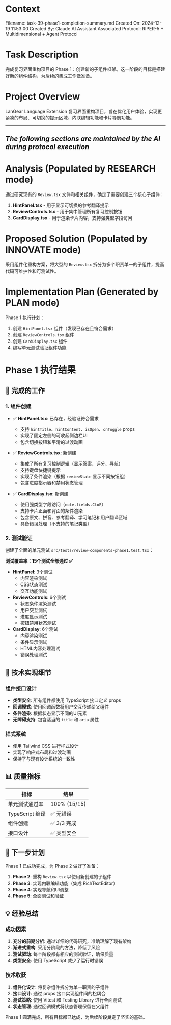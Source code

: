# Context
Filename: task-39-phase1-completion-summary.md
Created On: 2024-12-19 11:53:00
Created By: Claude AI Assistant
Associated Protocol: RIPER-5 + Multidimensional + Agent Protocol

# Task Description
完成复习界面重构项目的 Phase 1：创建新的子组件框架。这一阶段的目标是搭建好新的组件结构，为后续的集成工作做准备。

# Project Overview
LanGear Language Extension 复习界面重构项目，旨在优化用户体验，实现更紧凑的布局、可切换的提示区域、内联编辑功能和卡片导航功能。

---
*The following sections are maintained by the AI during protocol execution*
---

# Analysis (Populated by RESEARCH mode)
通过研究现有的 `Review.tsx` 文件和相关组件，确定了需要创建三个核心子组件：
1. **HintPanel.tsx** - 用于显示可切换的参考翻译提示
2. **ReviewControls.tsx** - 用于集中管理所有复习控制按钮
3. **CardDisplay.tsx** - 用于渲染卡片内容，支持强类型字段访问

# Proposed Solution (Populated by INNOVATE mode)
采用组件化重构方案，将大型的 `Review.tsx` 拆分为多个职责单一的子组件，提高代码可维护性和可测试性。

# Implementation Plan (Generated by PLAN mode)
Phase 1 执行计划：
1. 创建 `HintPanel.tsx` 组件（发现已存在且符合需求）
2. 创建 `ReviewControls.tsx` 组件
3. 创建 `CardDisplay.tsx` 组件
4. 编写单元测试验证组件功能

# Phase 1 执行结果

## 🎯 完成的工作

### 1. 组件创建
- ✅ **HintPanel.tsx**: 已存在，经验证符合需求
  - 支持 `hintTitle`、`hintContent`、`isOpen`、`onToggle` props
  - 实现了固定左侧的可收起侧边栏UI
  - 包含切换按钮和平滑的过渡动画

- ✅ **ReviewControls.tsx**: 新创建
  - 集成了所有复习控制逻辑（显示答案、评分、导航）
  - 支持键盘快捷键提示
  - 实现了条件渲染（根据 `reviewState` 显示不同按钮组）
  - 包含进度指示器和禁用状态管理

- ✅ **CardDisplay.tsx**: 新创建
  - 使用强类型字段访问（`note.fields.CtoE`）
  - 支持卡片正面和背面的条件渲染
  - 包含原文、拼音、参考翻译、学习笔记和用户翻译区域
  - 具备错误处理（不支持的笔记类型）

### 2. 测试验证
创建了全面的单元测试 `src/tests/review-components-phase1.test.tsx`：

**测试覆盖率：15个测试全部通过 ✅**
- **HintPanel**: 3个测试
  - 内容渲染测试
  - CSS状态测试
  - 交互功能测试
- **ReviewControls**: 6个测试
  - 状态条件渲染测试
  - 用户交互测试
  - 进度显示测试
  - 按钮禁用状态测试
- **CardDisplay**: 6个测试
  - 内容渲染测试
  - 条件显示测试
  - HTML内容处理测试
  - 错误处理测试

## 🔧 技术实现细节

### 组件接口设计
- **类型安全**: 所有组件都使用 TypeScript 接口定义 props
- **回调模式**: 使用回调函数将用户交互传递给父组件
- **条件渲染**: 根据状态显示不同的UI元素
- **无障碍支持**: 包含适当的 `title` 和 `aria` 属性

### 样式系统
- 使用 Tailwind CSS 进行样式设计
- 实现了响应式布局和过渡动画
- 保持了与现有设计系统的一致性

## 📊 质量指标

| 指标 | 结果 |
|------|------|
| 单元测试通过率 | 100% (15/15) |
| TypeScript 编译 | ✅ 无错误 |
| 组件创建 | ✅ 3/3 完成 |
| 接口设计 | ✅ 类型安全 |

## 🚀 下一步计划

Phase 1 已成功完成，为 Phase 2 做好了准备：
1. **Phase 2**: 重构 `Review.tsx` 以使用新创建的子组件
2. **Phase 3**: 实现内联编辑功能（集成 RichTextEditor）
3. **Phase 4**: 实现导航和UI调整
4. **Phase 5**: 全面测试和验证

## 💡 经验总结

### 成功因素
1. **充分的前期分析**: 通过详细的代码研究，准确理解了现有架构
2. **渐进式重构**: 采用分阶段的方法，降低了风险
3. **测试驱动**: 每个阶段都有相应的测试验证，确保质量
4. **类型安全**: 使用 TypeScript 减少了运行时错误

### 技术收获
1. **组件化设计**: 将复杂组件拆分为单一职责的子组件
2. **接口设计**: 通过 props 接口实现组件间的松耦合
3. **测试策略**: 使用 Vitest 和 Testing Library 进行全面测试
4. **状态管理**: 通过回调模式将状态管理保留在父组件

Phase 1 圆满完成，所有目标都已达成，为后续阶段奠定了坚实的基础。 
